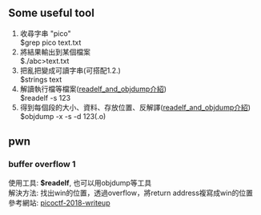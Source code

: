 ## Some useful tool
1. 收尋字串 "pico"  
  $grep pico text.txt
2. 將結果輸出到某個檔案  
  $./abc>text.txt
3. 把亂把變成可讀字串(可搭配1.2.)  
  $strings text  
4. 解讀執行檔等檔案([readelf_and_objdump介紹](./Knowledges/readelf_and_objdump.md))  
  $readelf -s 123  
5. 得到每個段的大小、資料、存放位置、反解譯([readelf_and_objdump介紹](./Knowledges/readelf_and_objdump.md))  
  $objdump -x -s -d 123(.o)  

## pwn
### buffer overflow 1
使用工具: <b>$readelf</b>, 也可以用objdump等工具  
解決方法: 找出win的位置，透過overflow，將return address複寫成win的位置  
參考網站: [picoctf-2018-writeup](https://github.com/PlatyPew/picoctf-2018-writeup/tree/master/Binary%20Exploitation/buffer%20overflow%201)  
